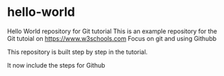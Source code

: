 # hello-world
Hello World repository for Git tutorial
This is an example repository for the Git tutoial on https://www.w3schools.com
Focus on git and using Githubb

This repository is built step by step in the tutorial.

It now include the steps for Github
